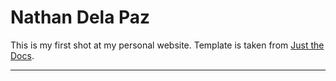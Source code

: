 # Nathan Dela Paz

This is my first shot at my personal website. Template is taken from [Just the Docs].

---

[Just the Docs]: https://github.com/just-the-docs/just-the-docs